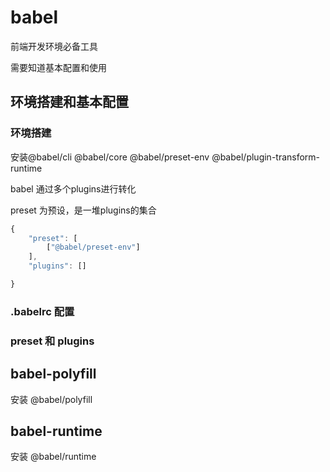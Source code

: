 # babel

前端开发环境必备工具

需要知道基本配置和使用

## 环境搭建和基本配置

### 环境搭建

安装@babel/cli @babel/core @babel/preset-env @babel/plugin-transform-runtime

babel 通过多个plugins进行转化

preset 为预设，是一堆plugins的集合

```js
{
    "preset": [
        ["@babel/preset-env"]
    ],
    "plugins": []

}
```

### .babelrc 配置

### preset 和 plugins

## babel-polyfill

安装 @babel/polyfill

## babel-runtime

安装 @babel/runtime
